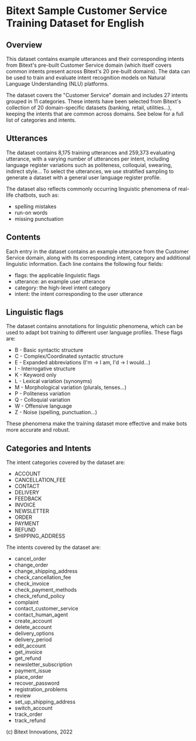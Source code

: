 Bitext Sample Customer Service Training Dataset for English
============================================================

Overview
--------
This dataset contains example utterances and their corresponding intents from
Bitext's pre-built Customer Service domain (which itself covers common intents present
across Bitext's 20 pre-built domains). The data can be used to train and evaluate
intent recognition models on Natural Language Understanding (NLU) platforms.

The dataset covers the "Customer Service" domain and includes 27 intents
grouped in 11 categories. These intents have been selected from Bitext's collection
of 20 domain-specific datasets (banking, retail, utilities...), keeping the intents
that are common across domains. See below for a full list of categories and intents.

Utterances
----------
The dataset contains 8,175 training utterances and 259,373 evaluating utterance, 
with a varying number of utterances per intent, including language register variations 
such as politeness, colloquial, swearing, indirect style... To select the utterances, 
we use stratified sampling to generate a dataset with a general user language register profile.

The dataset also reflects commonly occurring linguistic phenomena
of real-life chatbots, such as:
  - spelling mistakes
  - run-on words
  - missing punctuation

Contents
--------
Each entry in the dataset contains an example utterance from the Customer Service
domain, along with its corresponding intent, category and additional linguistic information.
Each line contains the following four fields:
  - flags: the applicable linguistic flags
  - utterance: an example user utterance
  - category: the high-level intent category
  - intent: the intent corresponding to the user utterance

Linguistic flags
----------------
The dataset contains annotations for linguistic phenomena, which can be used
to adapt bot training to different user language profiles. These flags are:
  - B - Basic syntactic structure
  - C - Complex/Coordinated syntactic structure
  - E - Expanded abbreviations (I'm -> I am, I'd -> I would…)
  - I - Interrogative structure
  - K - Keyword only
  - L - Lexical variation (synonyms)
  - M - Morphological variation (plurals, tenses…)
  - P - Politeness variation
  - Q - Colloquial variation
  - W - Offensive language
  - Z - Noise (spelling, punctuation…)

These phenomena make the training dataset more effective
and make bots more accurate and robust.

Categories and Intents
----------------------
The intent categories covered by the dataset are:
  - ACCOUNT
  - CANCELLATION_FEE
  - CONTACT
  - DELIVERY
  - FEEDBACK
  - INVOICE
  - NEWSLETTER
  - ORDER
  - PAYMENT
  - REFUND
  - SHIPPING_ADDRESS

The intents covered by the dataset are:
  - cancel_order
  - change_order
  - change_shipping_address
  - check_cancellation_fee
  - check_invoice
  - check_payment_methods
  - check_refund_policy
  - complaint
  - contact_customer_service
  - contact_human_agent
  - create_account
  - delete_account
  - delivery_options
  - delivery_period
  - edit_account
  - get_invoice
  - get_refund
  - newsletter_subscription
  - payment_issue
  - place_order
  - recover_password
  - registration_problems
  - review
  - set_up_shipping_address
  - switch_account
  - track_order
  - track_refund

(c) Bitext Innovations, 2022
